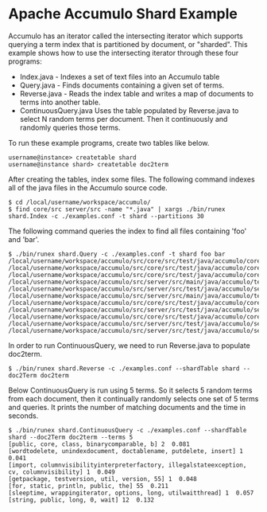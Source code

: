 <!--
Licensed to the Apache Software Foundation (ASF) under one or more
contributor license agreements.  See the NOTICE file distributed with
this work for additional information regarding copyright ownership.
The ASF licenses this file to You under the Apache License, Version 2.0
(the "License"); you may not use this file except in compliance with
the License.  You may obtain a copy of the License at

    http://www.apache.org/licenses/LICENSE-2.0

Unless required by applicable law or agreed to in writing, software
distributed under the License is distributed on an "AS IS" BASIS,
WITHOUT WARRANTIES OR CONDITIONS OF ANY KIND, either express or implied.
See the License for the specific language governing permissions and
limitations under the License.
-->
# Apache Accumulo Shard Example

Accumulo has an iterator called the intersecting iterator which supports querying a term index that is partitioned by
document, or "sharded". This example shows how to use the intersecting iterator through these four programs:

 * Index.java - Indexes a set of text files into an Accumulo table
 * Query.java - Finds documents containing a given set of terms.
 * Reverse.java - Reads the index table and writes a map of documents to terms into another table.
 * ContinuousQuery.java  Uses the table populated by Reverse.java to select N random terms per document. Then it continuously and randomly queries those terms.

To run these example programs, create two tables like below.

    username@instance> createtable shard
    username@instance shard> createtable doc2term

After creating the tables, index some files. The following command indexes all of the java files in the Accumulo source code.

    $ cd /local/username/workspace/accumulo/
    $ find core/src server/src -name "*.java" | xargs ./bin/runex shard.Index -c ./examples.conf -t shard --partitions 30

The following command queries the index to find all files containing 'foo' and 'bar'.

    $ ./bin/runex shard.Query -c ./examples.conf -t shard foo bar
    /local/username/workspace/accumulo/src/core/src/test/java/accumulo/core/security/ColumnVisibilityTest.java
    /local/username/workspace/accumulo/src/core/src/test/java/accumulo/core/client/mock/MockConnectorTest.java
    /local/username/workspace/accumulo/src/core/src/test/java/accumulo/core/security/VisibilityEvaluatorTest.java
    /local/username/workspace/accumulo/src/server/src/main/java/accumulo/test/functional/RowDeleteTest.java
    /local/username/workspace/accumulo/src/server/src/test/java/accumulo/server/logger/TestLogWriter.java
    /local/username/workspace/accumulo/src/server/src/main/java/accumulo/test/functional/DeleteEverythingTest.java
    /local/username/workspace/accumulo/src/core/src/test/java/accumulo/core/data/KeyExtentTest.java
    /local/username/workspace/accumulo/src/server/src/test/java/accumulo/server/constraints/MetadataConstraintsTest.java
    /local/username/workspace/accumulo/src/core/src/test/java/accumulo/core/iterators/WholeRowIteratorTest.java
    /local/username/workspace/accumulo/src/server/src/test/java/accumulo/server/util/DefaultMapTest.java
    /local/username/workspace/accumulo/src/server/src/test/java/accumulo/server/tabletserver/InMemoryMapTest.java

In order to run ContinuousQuery, we need to run Reverse.java to populate doc2term.

    $ ./bin/runex shard.Reverse -c ./examples.conf --shardTable shard --doc2Term doc2term

Below ContinuousQuery is run using 5 terms. So it selects 5 random terms from each document, then it continually
randomly selects one set of 5 terms and queries. It prints the number of matching documents and the time in seconds.

    $ ./bin/runex shard.ContinuousQuery -c ./examples.conf --shardTable shard --doc2Term doc2term --terms 5
    [public, core, class, binarycomparable, b] 2  0.081
    [wordtodelete, unindexdocument, doctablename, putdelete, insert] 1  0.041
    [import, columnvisibilityinterpreterfactory, illegalstateexception, cv, columnvisibility] 1  0.049
    [getpackage, testversion, util, version, 55] 1  0.048
    [for, static, println, public, the] 55  0.211
    [sleeptime, wrappingiterator, options, long, utilwaitthread] 1  0.057
    [string, public, long, 0, wait] 12  0.132
